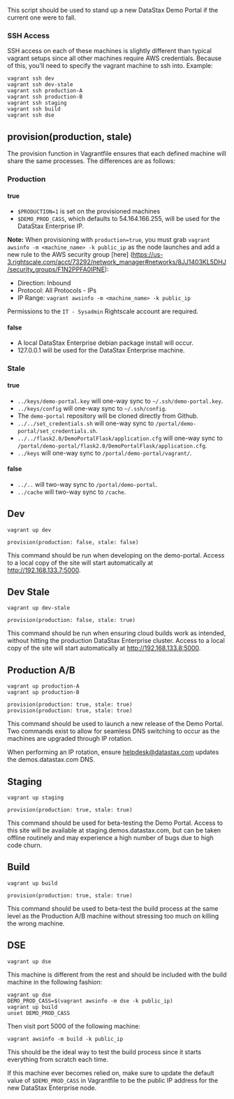This script should be used to stand up a new DataStax Demo Portal
if the current one were to fall.

### SSH Access

SSH access on each of these machines is slightly different than typical vagrant
setups since all other machines require AWS credentials. Because of this, you'll
need to specify the vagrant machine to ssh into. Example:

    vagrant ssh dev
    vagrant ssh dev-stale
    vagrant ssh production-A
    vagrant ssh production-B
    vagrant ssh staging
    vagrant ssh build
    vagrant ssh dse

## provision(production, stale)

The provision function in Vagrantfile ensures that each defined machine will
share the same processes. The differences are as follows:

### Production

#### true

* `$PRODUCTION=1` is set on the provisioned machines
* `$DEMO_PROD_CASS`, which defaults to 54.164.166.255, will be used for the
DataStax Enterprise IP.

**Note:** When provisioning with `production=true`, you must grab
`vagrant awsinfo -m <machine_name> -k public_ip` as the node launches and add
a new rule to the AWS security group [here]
(https://us-3.rightscale.com/acct/73292/network_manager#networks/8JJ1403KL5DHJ/security_groups/F1N2PPFA0IPNE):

* Direction: Inbound
* Protocol: All Protocols - IPs
* IP Range: `vagrant awsinfo -m <machine_name> -k public_ip`

Permissions to the `IT - Sysadmin` Rightscale account are required.

#### false

* A local DataStax Enterprise debian package install will occur.
* 127.0.0.1 will be used for the DataStax Enterprise machine.

### Stale

#### true

* `../keys/demo-portal.key` will one-way sync to `~/.ssh/demo-portal.key`.
* `../keys/config` will one-way sync to `~/.ssh/config`.
* The `demo-portal` repository will be cloned directly from Github.
* `../../set_credentials.sh` will one-way sync to
`/portal/demo-portal/set_credentials.sh`.
* `../../flask2.0/DemoPortalFlask/application.cfg` will one-way sync to
`/portal/demo-portal/flask2.0/DemoPortalFlask/application.cfg`.
* `../keys` will one-way sync to `/portal/demo-portal/vagrant/`.

#### false

* `../..` will two-way sync to `/portal/demo-portal`.
* `../cache` will two-way sync to `/cache`.

## Dev

    vagrant up dev

    provision(production: false, stale: false)

This command should be run when developing on the demo-portal. Access to a local
copy of the site will start automatically at http://192.168.133.7:5000.

## Dev Stale

    vagrant up dev-stale

    provision(production: false, stale: true)

This command should be run when ensuring cloud builds work as intended, without
hitting the production DataStax Enterprise cluster. Access to a local
copy of the site will start automatically at http://192.168.133.8:5000.

## Production A/B

    vagrant up production-A
    vagrant up production-B

    provision(production: true, stale: true)
    provision(production: true, stale: true)

This command should be used to launch a new release of the Demo Portal. Two
commands exist to allow for seamless DNS switching to occur as the machines
are upgraded through IP rotation.

When performing an IP rotation, ensure helpdesk@datastax.com updates the
demos.datastax.com DNS.

## Staging

    vagrant up staging

    provision(production: true, stale: true)

This command should be used for beta-testing the Demo Portal. Access to this
site will be available at staging.demos.datastax.com, but can be taken offline
routinely and may experience a high number of bugs due to high code churn.

## Build

    vagrant up build

    provision(production: true, stale: true)

This command should be used to beta-test the build process at the same level as
the Production A/B machine without stressing too much on killing the wrong
machine.

## DSE

    vagrant up dse

This machine is different from the rest and should be included with the build
machine in the following fashion:

    vagrant up dse
    DEMO_PROD_CASS=$(vagrant awsinfo -m dse -k public_ip)
    vagrant up build
    unset DEMO_PROD_CASS

Then visit port 5000 of the following machine:

    vagrant awsinfo -m build -k public_ip

This should be the ideal way to test the build process since it starts
everything from scratch each time.

If this machine ever becomes relied on, make sure to update the default value
of `$DEMO_PROD_CASS` in Vagrantfile to be the public IP address for the new
DataStax Enterprise node.
